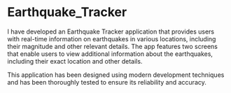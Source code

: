 # Earthquake_Tracker

I have developed an Earthquake Tracker application that provides users with real-time information on earthquakes in various locations, including their magnitude and other relevant details. The app features two screens that enable users to view additional information about the earthquakes, including their exact location and other details. 

This application has been designed using modern development techniques and has been thoroughly tested to ensure its reliability and accuracy.
